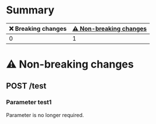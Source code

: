 # Summary

| ❌ Breaking changes | [⚠️ Non-breaking changes](#non-breaking-changes) |
|--------------------|--------------------------------------------------|
| 0                  | 1                                                |

# <span id="non-breaking-changes"></span>⚠️ Non-breaking changes

## **POST** /test

### Parameter test1

Parameter is no longer required.
